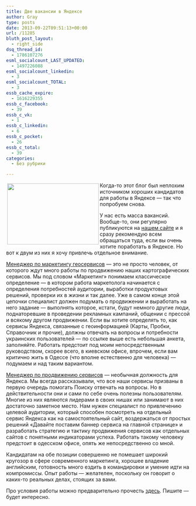 ```yaml
---
title: Две вакансии в Яндексе
author: Gray
type: posts
date: 2013-09-22T09:51:13+00:00
url: /11285
bluth_post_layout:
  - right_side
dsq_thread_id:
  - 1786107276
esml_socialcount_LAST_UPDATED:
  - 1497226088
esml_socialcount_linkedin:
  - 3
esml_socialcount_TOTAL:
  - 3
essb_cache_expire:
  - 1616229355
essb_c_facebook:
  - 39
essb_c_vk:
  - 1
essb_c_linkedin:
  - 6
essb_c_pocket:
  - 26
essb_c_total:
  - 39
categories:
  - Без рубрики

---
```








<img style="margin: 3px; border: 0px;" alt="" src="https://i1.wp.com/img-fotki.yandex.ru/get/4404/2728867.b6/0_6d2e5_2a3c6ac2_L.jpg?resize=250%2C167" width="250" height="167" align="left" border="0" data-recalc-dims="1" /> 

Когда-то этот блог был неплохим источником хороших кандидатов для работы в Яндексе — так что попробуем снова.

У нас есть масса вакансий. Вообще-то, они регулярно публикуются на <a href="http://company.yandex.ru/job/vacancies/" target="_blank">нашем сайте</a> и я сразу рекомендую всем обращаться туда, если вы очень хотите поработать в Яндексе. Но вот к двум из них я хочу привлечь отдельное внимание.

<a href="http://company.yandex.ru/inside/job/man_mark_geos.xml" target="_blank">Менеджер по маркетингу геосервисов</a> — это не просто человек, от которого ждут много работы по продвижению наших картографических сервисов. Мы под словом &#171;Маркетинг&#187; понимаем классическое определение — в котором работа маркетолога начинается с определения потребностей аудитории, выработки продуктовых решений, проверки их в жизни и так далее. Уже в самом конце этой цепочки специалист должен подумать о продвижении и выработать на него задание — выполнять которое, кстати, будут немного другие люди, поднаторевшие в проведении рекламных кампаний, общении с прессой и всякому другом продвижении. Если вы хотите определять то, как сервисы Яндекса, связанные с геоинформацией (Карты, Пробки, Справочник и прочие), должны отвечать на вопросы и потребности украинских пользователей — по ссылке выше есть небольшая анкета, заполняйте. Работать предстоит под моим непосредственным руководством, скорее всего, в киевском офисе, впрочем, если вам критично жить в Одессе (что вполне естественно для человека) — подумаем и над таким вариантом.

<a href="http://company.yandex.ru/inside/job/pro_man_services.xml" target="_blank">Менеджер по продвижению сервисов</a> — необычная должность для Яндекса. Мы всегда рассказывали, что все наши сервисы призваны в первую очередь помогать Поиску отвечать на вопросы. Но в действительности они и сами по себе очень полезны пользователям. Многие из них являются лидерами в своих нишах или занимают в них достаточно заметное место. Нам нужен специалист по привлечению целевой аудитории, который способен посмотреть на отдельный сервис Яндекса как на самостоятельный сайт, воздержаться от простых решений &#171;Давайте поставим баннер сервиса на главной странице&#187; и разработать стратегию и тактику продвижения сервисов как отдельных сайтов с понятными индикаторами успеха. Работать такому человеку предстоит в одесском офисе, опять же непосредственно со мной.

Кандидатам на обе позиции совершенно не помешает широкий кругозор в сфере современного маркетинга, хорошее владение английским, готовность много ездить в командировки и умение идти на компромиссы. Опыт работы — желателен, поскольку он говорит о каких-то реальных делах, стоящих за вами.

Про условия работы можно предварительно прочесть <a href="http://company.yandex.ru/job/vacancies/ask.xml" target="_blank">здесь</a>. Пишите — будет интересно.